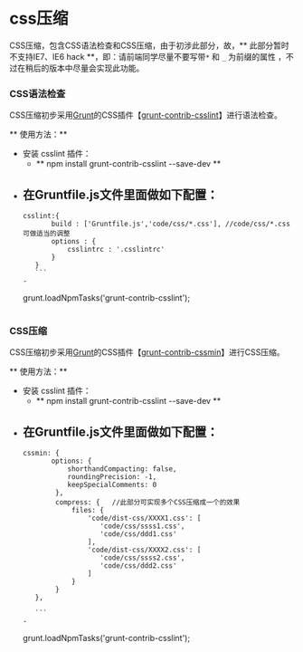# css压缩

CSS压缩，包含CSS语法检查和CSS压缩，由于初涉此部分，故，** 此部分暂时不支持IE7、IE6 hack **，即：请前端同学尽量不要写带```*``` 和 ```_``` 为前缀的属性 ，不过在稍后的版本中尽量会实现此功能。


### CSS语法检查

CSS压缩初步采用[Grunt](http://gruntjs.com/)的CSS插件【[grunt-contrib-csslint](https://www.npmjs.com/package/grunt-contrib-csslint)】进行语法检查。

** 使用方法：**
+ 安装 csslint 插件：
  - ** npm install grunt-contrib-csslint --save-dev ** 
+ 在Gruntfile.js文件里面做如下配置：
    - 
     ```
     csslint:{
			build : ['Gruntfile.js','code/css/*.css'], //code/css/*.css 可做适当的调整
			options : {
				csslintrc : '.csslintrc'
			}
		}
        ```
    - 
    ```
    grunt.loadNpmTasks('grunt-contrib-csslint');
    ```
  
### CSS压缩

CSS压缩初步采用[Grunt](http://gruntjs.com/)的CSS插件【[grunt-contrib-cssmin](https://www.npmjs.com/package/grunt-contrib-cssmin)】进行CSS压缩。  

** 使用方法：**
+ 安装 csslint 插件：
  - ** npm install grunt-contrib-csslint --save-dev ** 
+ 在Gruntfile.js文件里面做如下配置：
    - 
     ```
     cssmin: {
			options: {  
            	shorthandCompacting: false,
    			roundingPrecision: -1,
    			keepSpecialComments: 0 
	         },  
	         compress: {   //此部分可实现多个CSS压缩成一个的效果
	             files: {  
	                 'code/dist-css/XXXX1.css': [
	                 	'code/css/ssss1.css',
	                 	'code/css/ddd1.css' 
	                 ],
                     'code/dist-css/XXXX2.css': [
	                 	'code/css/ssss2.css',
	                 	'code/css/ddd2.css' 
	                 ]
	             }  
	         }  
		},
		
        ```
    - 
    ```
   grunt.loadNpmTasks('grunt-contrib-csslint');
    ```
    
   